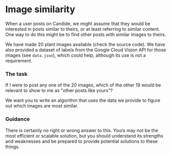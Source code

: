 # Image similarity

When a user posts on Candide, we might assume that they would be interested in
posts similar to theirs, or at least referring to similar content. One way to do
this might be to find other posts with similar images to theirs.

We have made 20 plant images available (check the source code). We have also
provided a dataset of labels from the Google Cloud Vision API for those images
(see `data.json`), which could help, although its use is not a requirement.

### The task

If I were to post any one of the 20 images, which of the other 19 would be
relevant to show to me as "other posts like yours"?

We want you to write an algorithm that uses the data we provide to figure out which
images are most similar.

### Guidance

There is certainly no right or wrong answer to this. Yours may not be the most efficient
or scalable solution, but you should understand its strengths and weaknesses and be
prepared to provide potential solutions to these things.